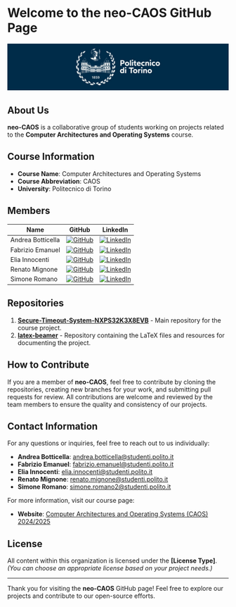 # Welcome to the **neo-CAOS** GitHub Page

![polito](resources/logo_polito.jpg)

## About Us
**neo-CAOS** is a collaborative group of students working on projects related to the **Computer Architectures and Operating Systems** course. 
<!-- Our organization focuses on practical applications and research in **[field/topic]**, driven by our passion for learning and innovation. -->

## Course Information
- **Course Name**: Computer Architectures and Operating Systems
- **Course Abbreviation**: CAOS
- **University**: Politecnico di Torino

## Members

| Name              | GitHub                                             | LinkedIn                                             |
|-------------------|----------------------------------------------------|------------------------------------------------------|
| Andrea Botticella | [![GitHub](https://img.shields.io/badge/GitHub-Profile-informational?logo=github)](https://github.com/Botti01) | [![LinkedIn](https://img.shields.io/badge/LinkedIn-Profile-blue?logo=linkedin)](https://www.linkedin.com/in/andrea-botticella-353169293/) |
| Fabrizio Emanuel  | [![GitHub](https://img.shields.io/badge/GitHub-Profile-informational?logo=github)](https://github.com/briss01)  | [![LinkedIn](https://img.shields.io/badge/LinkedIn-Profile-blue?logo=linkedin)](https://www.linkedin.com/in/fabrizio-emanuel-b57a28237/) |
| Elia Innocenti    | [![GitHub](https://img.shields.io/badge/GitHub-Profile-informational?logo=github)](https://github.com/eliainnocenti) | [![LinkedIn](https://img.shields.io/badge/LinkedIn-Profile-blue?logo=linkedin)](https://www.linkedin.com/in/eliainnocenti/) |
| Renato Mignone    | [![GitHub](https://img.shields.io/badge/GitHub-Profile-informational?logo=github)](https://github.com/RenatoMignone) | [![LinkedIn](https://img.shields.io/badge/LinkedIn-Profile-blue?logo=linkedin)](https://www.linkedin.com/in/renato-mignone/) |
| Simone Romano     | [![GitHub](https://img.shields.io/badge/GitHub-Profile-informational?logo=github)](https://github.com/sroman0)   | [![LinkedIn](https://img.shields.io/badge/LinkedIn-Profile-blue?logo=linkedin)](https://www.linkedin.com/in/simone-romano-383277307/) |

## Repositories
1. [**Secure-Timeout-System-NXPS32K3X8EVB**](https://github.com/neo-CAOS/group2) - Main repository for the course project.
2. [**latex-beamer**](https://github.com/neo-CAOS/latex-beamer) - Repository containing the LaTeX files and resources for documenting the project.
<!-- 3. [**Teaching-material**](https://github.com/neo-CAOS/Teaching-material) - Contains all the materials and exercises for the Computer Architectures and Operating Systems course. -->
<!-- *(Add or remove repositories as needed) *-->

## How to Contribute
If you are a member of **neo-CAOS**, feel free to contribute by cloning the repositories, creating new branches for your work, and submitting pull requests for review. All contributions are welcome and reviewed by the team members to ensure the quality and consistency of our projects.

## Contact Information

For any questions or inquiries, feel free to reach out to us individually:

- **Andrea Botticella**: [andrea.botticella@studenti.polito.it](mailto:andrea.botticella@studenti.polito.it)
- **Fabrizio Emanuel**: [fabrizio.emanuel@studenti.polito.it](mailto:fabrizio.emanuel@studenti.polito.it)
- **Elia Innocenti**: [elia.innocenti@studenti.polito.it](mailto:elia.innocenti@studenti.polito.it)
- **Renato Mignone**: [renato.mignone@studenti.polito.it](mailto:renato.mignone@studenti.polito.it)
- **Simone Romano**: [simone.romano2@studenti.polito.it](mailto:simone.romano2@studenti.polito.it)

For more information, visit our course page:  
- **Website**: [Computer Architectures and Operating Systems (CAOS) 2024/2025](https://didattica.polito.it/pls/portal30/gap.pkg_guide.viewGap?p_cod_ins=01GYKUV&p_a_acc=2025&p_header=S&p_lang=IT&multi=N)

## License
All content within this organization is licensed under the **[License Type]**. *(You can choose an appropriate license based on your project needs.)*

---

Thank you for visiting the **neo-CAOS** GitHub page! Feel free to explore our projects and contribute to our open-source efforts.
